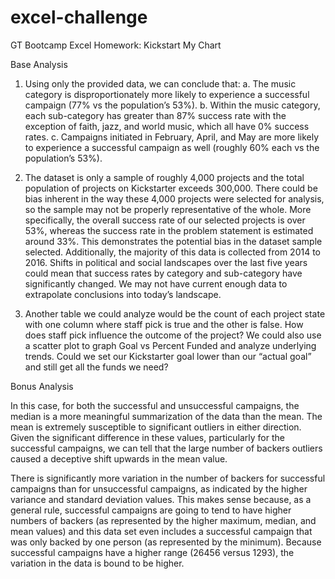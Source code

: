 # excel-challenge
GT Bootcamp Excel Homework: Kickstart My Chart


Base Analysis
1. Using only the provided data, we can conclude that:
    a.  The music category is disproportionately more likely to experience a successful campaign (77% vs the population’s 53%).
    b. Within the music category, each sub-category has greater than 87% success rate with the exception of faith, jazz, and world music, which all have 0% success rates.
    c. Campaigns initiated in February, April, and May are more likely to experience a successful campaign as well (roughly 60% each vs the population’s 53%).

2. The dataset is only a sample of roughly 4,000 projects and the total population of projects on Kickstarter exceeds 300,000. There could be bias inherent in the way these 4,000 projects were selected for analysis, so the sample may not be properly representative of the whole. More specifically, the overall success rate of our selected projects is over 53%, whereas the success rate in the problem statement is estimated around 33%. This demonstrates the potential bias in the dataset sample selected. Additionally, the majority of this data is collected from 2014 to 2016. Shifts in political and social landscapes over the last five years could mean that success rates by category and sub-category have significantly changed. We may not have current enough data to extrapolate conclusions into today’s landscape.

3. Another table we could analyze would be the count of each project state with one column where staff pick is true and the other is false. How does staff pick influence the outcome of the project? We could also use a scatter plot to graph Goal vs Percent Funded and analyze underlying trends. Could we set our Kickstarter goal lower than our “actual goal” and still get all the funds we need?


Bonus Analysis

In this case, for both the successful and unsuccessful campaigns, the median is a more meaningful summarization of the data than the mean. The mean is extremely susceptible to significant outliers in either direction. Given the significant difference in these values, particularly for the successful campaigns, we can tell that the large number of backers outliers caused a deceptive shift upwards in the mean value.

There is significantly more variation in the number of backers for successful campaigns than for unsuccessful campaigns, as indicated by the higher variance and standard deviation values. This makes sense because, as a general rule, successful campaigns are going to tend to have higher numbers of backers (as represented by the higher maximum, median, and mean values) and this data set even includes a successful campaign that was only backed by one person (as represented by the minimum). Because successful campaigns have a higher range (26456 versus 1293), the variation in the data is bound to be higher.